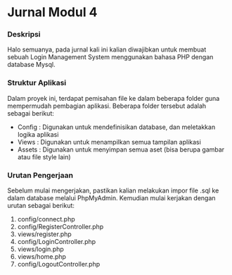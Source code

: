 # Jurnal Modul 4

### Deskripsi

Halo semuanya, pada jurnal kali ini kalian diwajibkan untuk membuat sebuah Login Management System menggunakan bahasa PHP dengan database Mysql.

### Struktur Aplikasi

Dalam proyek ini, terdapat pemisahan file ke dalam beberapa folder guna mempermudah pembagian aplikasi. Beberapa folder tersebut adalah sebagai berikut:
- Config : Digunakan untuk mendefinisikan database, dan meletakkan logika aplikasi
- Views  : Digunakan untuk menampilkan semua tampilan aplikasi
- Assets : Digunakan untuk menyimpan semua aset (bisa berupa gambar atau file style lain)

### Urutan Pengerjaan

Sebelum mulai mengerjakan, pastikan kalian melakukan impor file .sql ke dalam database melalui PhpMyAdmin. Kemudian mulai kerjakan dengan urutan sebagai berikut:
1. config/connect.php
2. config/RegisterController.php
3. views/register.php
4. config/LoginController.php
5. views/login.php
6. views/home.php
7. config/LogoutController.php

